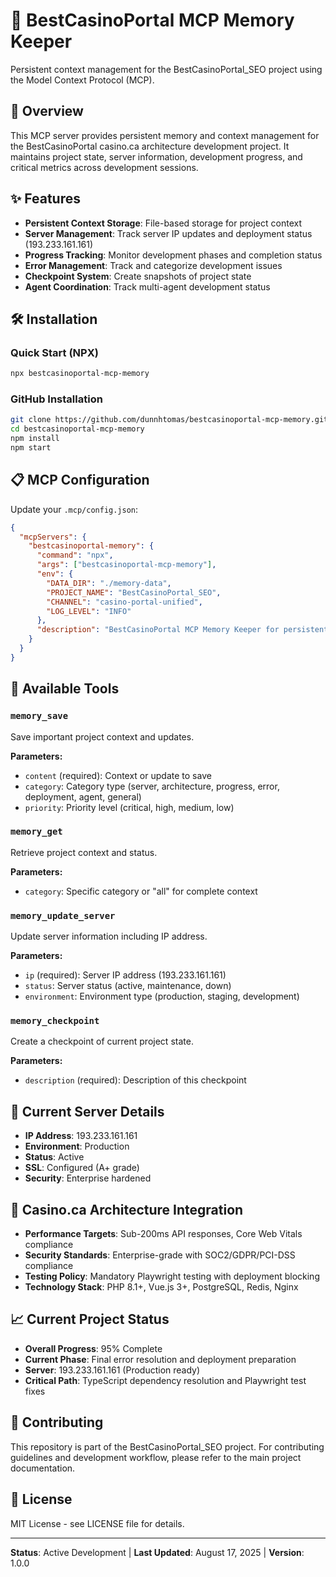 # 🎰 BestCasinoPortal MCP Memory Keeper

Persistent context management for the BestCasinoPortal_SEO project using the Model Context Protocol (MCP).

## 🚀 Overview

This MCP server provides persistent memory and context management for the BestCasinoPortal casino.ca architecture development project. It maintains project state, server information, development progress, and critical metrics across development sessions.

## ✨ Features

- **Persistent Context Storage**: File-based storage for project context
- **Server Management**: Track server IP updates and deployment status (193.233.161.161)
- **Progress Tracking**: Monitor development phases and completion status
- **Error Management**: Track and categorize development issues
- **Checkpoint System**: Create snapshots of project state
- **Agent Coordination**: Track multi-agent development status

## 🛠️ Installation

### Quick Start (NPX)
```bash
npx bestcasinoportal-mcp-memory
```

### GitHub Installation
```bash
git clone https://github.com/dunnhtomas/bestcasinoportal-mcp-memory.git
cd bestcasinoportal-mcp-memory
npm install
npm start
```

## 📋 MCP Configuration

Update your `.mcp/config.json`:

```json
{
  "mcpServers": {
    "bestcasinoportal-memory": {
      "command": "npx",
      "args": ["bestcasinoportal-mcp-memory"],
      "env": {
        "DATA_DIR": "./memory-data",
        "PROJECT_NAME": "BestCasinoPortal_SEO",
        "CHANNEL": "casino-portal-unified",
        "LOG_LEVEL": "INFO"
      },
      "description": "BestCasinoPortal MCP Memory Keeper for persistent context"
    }
  }
}
```

## 🔧 Available Tools

### `memory_save`
Save important project context and updates.

**Parameters:**
- `content` (required): Context or update to save
- `category`: Category type (server, architecture, progress, error, deployment, agent, general)
- `priority`: Priority level (critical, high, medium, low)

### `memory_get`
Retrieve project context and status.

**Parameters:**
- `category`: Specific category or "all" for complete context

### `memory_update_server`
Update server information including IP address.

**Parameters:**
- `ip` (required): Server IP address (193.233.161.161)
- `status`: Server status (active, maintenance, down)
- `environment`: Environment type (production, staging, development)

### `memory_checkpoint`
Create a checkpoint of current project state.

**Parameters:**
- `description` (required): Description of this checkpoint

## 📁 Current Server Details

- **IP Address**: 193.233.161.161
- **Environment**: Production
- **Status**: Active
- **SSL**: Configured (A+ grade)
- **Security**: Enterprise hardened

## 🎯 Casino.ca Architecture Integration

- **Performance Targets**: Sub-200ms API responses, Core Web Vitals compliance
- **Security Standards**: Enterprise-grade with SOC2/GDPR/PCI-DSS compliance
- **Testing Policy**: Mandatory Playwright testing with deployment blocking
- **Technology Stack**: PHP 8.1+, Vue.js 3+, PostgreSQL, Redis, Nginx

## 📈 Current Project Status

- **Overall Progress**: 95% Complete
- **Current Phase**: Final error resolution and deployment preparation
- **Server**: 193.233.161.161 (Production ready)
- **Critical Path**: TypeScript dependency resolution and Playwright test fixes

## 🤝 Contributing

This repository is part of the BestCasinoPortal_SEO project. For contributing guidelines and development workflow, please refer to the main project documentation.

## 📄 License

MIT License - see LICENSE file for details.

---

**Status**: Active Development | **Last Updated**: August 17, 2025 | **Version**: 1.0.0